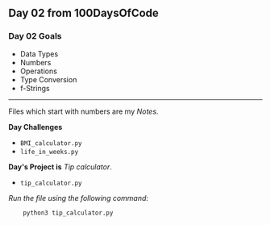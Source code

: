 ## Day 02 from 100DaysOfCode

### Day 02 Goals

- Data Types
- Numbers
- Operations
- Type Conversion
- f-Strings

___
Files which start with numbers are my *Notes*.

**Day Challenges**

- `BMI_calculator.py`
- `life_in_weeks.py`

**Day's Project is** *Tip calculator*.

- `tip_calculator.py` 

*Run the file using the following command:*

``` bash
    python3 tip_calculator.py 
```
